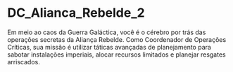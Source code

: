 # DC_Alianca_Rebelde_2
Em meio ao caos da Guerra Galáctica, você é o cérebro por trás das operações secretas da Aliança Rebelde. Como Coordenador de Operações Críticas, sua missão é utilizar táticas avançadas de planejamento para sabotar instalações imperiais, alocar recursos limitados e planejar resgates arriscados.

